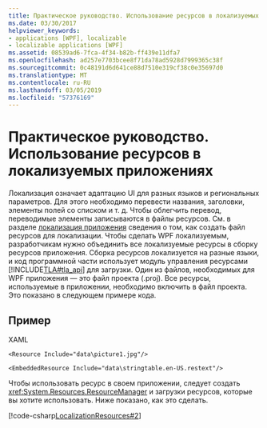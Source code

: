 ```yaml
---
title: Практическое руководство. Использование ресурсов в локализуемых приложениях
ms.date: 03/30/2017
helpviewer_keywords:
- applications [WPF], localizable
- localizable applications [WPF]
ms.assetid: 08539ad6-7fca-4f34-b82b-ff439e11dfa7
ms.openlocfilehash: ad257e7703bcee8f71da78ad5928d7999365c38f
ms.sourcegitcommit: 0c48191d6d641ce88d7510e319cf38c0e35697d0
ms.translationtype: MT
ms.contentlocale: ru-RU
ms.lasthandoff: 03/05/2019
ms.locfileid: "57376169"
---
```

# <a name="how-to-use-resources-in-localizable-applications"></a>Практическое руководство. Использование ресурсов в локализуемых приложениях
Локализация означает адаптацию UI для разных языков и региональных параметров. Для этого необходимо перевести названия, заголовки, элементы полей со списком и т. д. Чтобы облегчить перевод, переводимые элементы записываются в файлы ресурсов. См. в разделе [локализация приложения](how-to-localize-an-application.md) сведения о том, как создать файл ресурсов для локализации. Чтобы сделать WPF локализуемым, разработчикам нужно объединить все локализуемые ресурсы в сборку ресурсов приложения. Сборка ресурсов локализуется на разные языки, и код программной части использует модуль управления ресурсами [!INCLUDE[TLA#tla_api](../../../../includes/tlasharptla-api-md.md)] для загрузки. Один из файлов, необходимых для WPF приложения — это файл проекта (.proj). Все ресурсы, используемые в приложении, необходимо включить в файл проекта. Это показано в следующем примере кода.  
  
## <a name="example"></a>Пример  
 XAML  
  
 `<Resource Include="data\picture1.jpg"/>`  
  
 `<EmbeddedResource Include="data\stringtable.en-US.restext"/>`  
  
 Чтобы использовать ресурс в своем приложении, следует создать <xref:System.Resources.ResourceManager> и загрузки ресурсов, которые вы хотите использовать. Ниже показано, как это сделать.  
  
 [!code-csharp[LocalizationResources#2](~/samples/snippets/csharp/VS_Snippets_Wpf/LocalizationResources/CSharp/page1.xaml.cs#2)]
